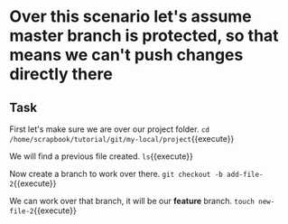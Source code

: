 # Over this scenario let's assume master branch is protected, so that means we can't push changes directly there

## Task

First let's make sure we are over our project folder.
`cd /home/scrapbook/tutorial/git/my-local/project`{{execute}}

We will find a previous file created.
`ls`{{execute}}

Now create a branch to work over there.
`git checkout -b add-file-2`{{execute}}

We can work over that branch, it will be our **feature** branch.
`touch new-file-2`{{execute}}
